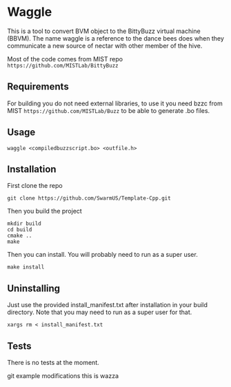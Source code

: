 # Waggle

This is a tool to convert BVM object to the BittyBuzz virtual machine (BBVM). 
The name waggle is a reference to the dance bees does when they communicate a new source of nectar with other member of the hive.

Most of the code comes from MIST repo `https://github.com/MISTLab/BittyBuzz`


## Requirements 

For building you do not need external libraries, to use it you need bzzc from MIST `https://github.com/MISTLab/Buzz` to be able to generate .bo files.

## Usage


```waggle <compiledbuzzscript.bo> <outfile.h>```

## Installation

First clone the repo

```git clone https://github.com/SwarmUS/Template-Cpp.git```

Then you build the project

```
mkdir build
cd build 
cmake ..
make
```

Then you can install. You will probably need to run as a super user.

``` make install ```

## Uninstalling
Just use the provided install_manifest.txt after installation in your build directory. Note that you may need to run as a super user for that.

```
xargs rm < install_manifest.txt
```

## Tests

There is no tests at the moment.

git example modifications
this is wazza


